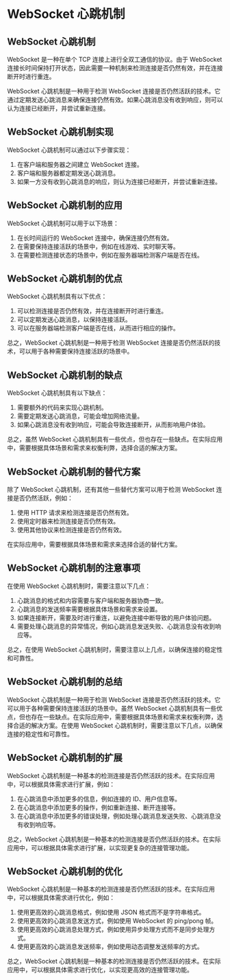 # WebSocket 心跳机制

## WebSocket 心跳机制

WebSocket 是一种在单个 TCP 连接上进行全双工通信的协议。由于 WebSocket 连接长时间保持打开状态，因此需要一种机制来检测连接是否仍然有效，并在连接断开时进行重连。

WebSocket 心跳机制是一种用于检测 WebSocket 连接是否仍然活跃的技术。它通过定期发送心跳消息来确保连接仍然有效。如果心跳消息没有收到响应，则可以认为连接已经断开，并尝试重新连接。

## WebSocket 心跳机制实现

WebSocket 心跳机制可以通过以下步骤实现：

1. 在客户端和服务器之间建立 WebSocket 连接。
2. 客户端和服务器都定期发送心跳消息。
3. 如果一方没有收到心跳消息的响应，则认为连接已经断开，并尝试重新连接。

## WebSocket 心跳机制的应用

WebSocket 心跳机制可以用于以下场景：

1. 在长时间运行的 WebSocket 连接中，确保连接仍然有效。
2. 在需要保持连接活跃的场景中，例如在线游戏、实时聊天等。
3. 在需要检测连接状态的场景中，例如在服务器端检测客户端是否在线。

## WebSocket 心跳机制的优点

WebSocket 心跳机制具有以下优点：

1. 可以检测连接是否仍然有效，并在连接断开时进行重连。
2. 可以定期发送心跳消息，以保持连接活跃。
3. 可以在服务器端检测客户端是否在线，从而进行相应的操作。

总之，WebSocket 心跳机制是一种用于检测 WebSocket 连接是否仍然活跃的技术，可以用于各种需要保持连接活跃的场景中。

## WebSocket 心跳机制的缺点

WebSocket 心跳机制具有以下缺点：

1. 需要额外的代码来实现心跳机制。
2. 需要定期发送心跳消息，可能会增加网络流量。
3. 如果心跳消息没有收到响应，可能会导致连接断开，从而影响用户体验。

总之，虽然 WebSocket 心跳机制具有一些优点，但也存在一些缺点。在实际应用中，需要根据具体场景和需求来权衡利弊，选择合适的解决方案。

## WebSocket 心跳机制的替代方案

除了 WebSocket 心跳机制，还有其他一些替代方案可以用于检测 WebSocket 连接是否仍然活跃，例如：

1. 使用 HTTP 请求来检测连接是否仍然有效。
2. 使用定时器来检测连接是否仍然有效。
3. 使用其他协议来检测连接是否仍然有效。

在实际应用中，需要根据具体场景和需求来选择合适的替代方案。

## WebSocket 心跳机制的注意事项

在使用 WebSocket 心跳机制时，需要注意以下几点：

1. 心跳消息的格式和内容需要与客户端和服务器协商一致。
2. 心跳消息的发送频率需要根据具体场景和需求来设置。
3. 如果连接断开，需要及时进行重连，以避免连接中断导致的用户体验问题。
4. 需要处理心跳消息的异常情况，例如心跳消息发送失败、心跳消息没有收到响应等。

总之，在使用 WebSocket 心跳机制时，需要注意以上几点，以确保连接的稳定性和可靠性。

## WebSocket 心跳机制的总结

WebSocket 心跳机制是一种用于检测 WebSocket 连接是否仍然活跃的技术。它可以用于各种需要保持连接活跃的场景中。虽然 WebSocket 心跳机制具有一些优点，但也存在一些缺点。在实际应用中，需要根据具体场景和需求来权衡利弊，选择合适的解决方案。在使用 WebSocket 心跳机制时，需要注意以下几点，以确保连接的稳定性和可靠性。

## WebSocket 心跳机制的扩展

WebSocket 心跳机制是一种基本的检测连接是否仍然活跃的技术。在实际应用中，可以根据具体需求进行扩展，例如：

1. 在心跳消息中添加更多的信息，例如连接的 ID、用户信息等。
2. 在心跳消息中添加更多的操作，例如重新连接、断开连接等。
3. 在心跳消息中添加更多的错误处理，例如处理心跳消息发送失败、心跳消息没有收到响应等。

总之，WebSocket 心跳机制是一种基本的检测连接是否仍然活跃的技术。在实际应用中，可以根据具体需求进行扩展，以实现更复杂的连接管理功能。

## WebSocket 心跳机制的优化

WebSocket 心跳机制是一种基本的检测连接是否仍然活跃的技术。在实际应用中，可以根据具体需求进行优化，例如：

1. 使用更高效的心跳消息格式，例如使用 JSON 格式而不是字符串格式。
2. 使用更高效的心跳消息发送方式，例如使用 WebSocket 的 ping/pong 帧。
3. 使用更高效的心跳消息处理方式，例如使用异步处理方式而不是同步处理方式。
4. 使用更高效的心跳消息发送频率，例如使用动态调整发送频率的方式。

总之，WebSocket 心跳机制是一种基本的检测连接是否仍然活跃的技术。在实际应用中，可以根据具体需求进行优化，以实现更高效的连接管理功能。
